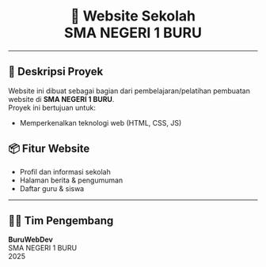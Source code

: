 <h1 align="center">
  🌟 Website Sekolah <br> SMA NEGERI 1 BURU
</h1>

---

## 🎯 Deskripsi Proyek

Website ini dibuat sebagai bagian dari pembelajaran/pelatihan pembuatan website di <b>SMA NEGERI 1 BURU</b>.  
Proyek ini bertujuan untuk:
- Memperkenalkan teknologi web (HTML, CSS, JS)


## 📦 Fitur Website

- Profil dan informasi sekolah
- Halaman berita & pengumuman
- Daftar guru & siswa

---

## 👨‍💻 Tim Pengembang

<b>BuruWebDev</b>  
SMA NEGERI 1 BURU  
2025
